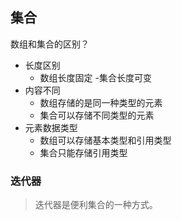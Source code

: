 ## 集合
数组和集合的区别？
- 长度区别
    - 数组长度固定
    -集合长度可变
- 内容不同
    - 数组存储的是同一种类型的元素
    - 集合可以存储不同类型的元素
- 元素数据类型
    - 数组可以存储基本类型和引用类型
    - 集合只能存储引用类型
    
### 迭代器
 
> 迭代器是便利集合的一种方式。
